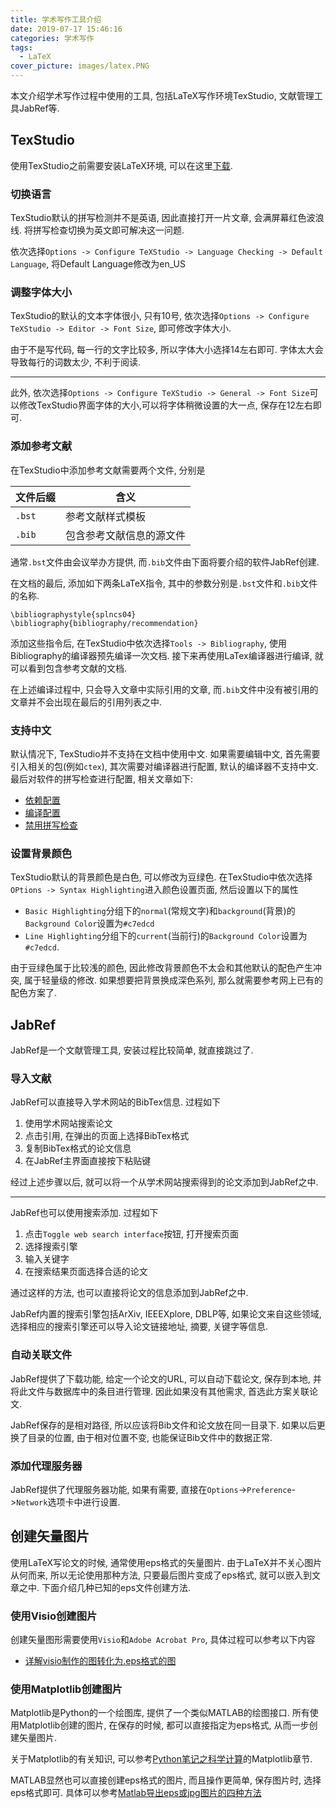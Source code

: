 ```yaml
---
title: 学术写作工具介绍
date: 2019-07-17 15:46:16
categories: 学术写作
tags:
  - LaTeX
cover_picture: images/latex.PNG
---
```




本文介绍学术写作过程中使用的工具, 包括LaTeX写作环境TexStudio, 文献管理工具JabRef等.



TexStudio
---------------

使用TexStudio之前需要安装LaTeX环境, 可以在这里[下载](https://miktex.org/download). 


### 切换语言

TexStudio默认的拼写检测并不是英语, 因此直接打开一片文章, 会满屏幕红色波浪线. 将拼写检查切换为英文即可解决这一问题.

依次选择`Options -> Configure TeXStudio -> Language Checking -> Default Language`, 将Default Language修改为en_US


### 调整字体大小

TexStudio的默认的文本字体很小, 只有10号, 依次选择`Options -> Configure TeXStudio -> Editor -> Font Size`, 即可修改字体大小. 

由于不是写代码, 每一行的文字比较多, 所以字体大小选择14左右即可. 字体太大会导致每行的词数太少, 不利于阅读.

--- 

此外, 依次选择`Options -> Configure TeXStudio -> General -> Font Size`可以修改TexStudio界面字体的大小,可以将字体稍微设置的大一点, 保存在12左右即可.


### 添加参考文献

在TexStudio中添加参考文献需要两个文件, 分别是

文件后缀  | 含义
----------|--------------------------
`.bst`    | 参考文献样式模板
`.bib`    | 包含参考文献信息的源文件

通常`.bst`文件由会议举办方提供, 而`.bib`文件由下面将要介绍的软件JabRef创建.

在文档的最后, 添加如下两条LaTeX指令, 其中的参数分别是`.bst`文件和`.bib`文件的名称.  

```
\bibliographystyle{splncs04}
\bibliography{bibliography/recommendation}
```

添加这些指令后, 在TexStudio中依次选择`Tools -> Bibliography`, 使用Bibliography的编译器预先编译一次文档. 接下来再使用LaTex编译器进行编译, 就可以看到包含参考文献的文档.

在上述编译过程中, 只会导入文章中实际引用的文章, 而`.bib`文件中没有被引用的文章并不会出现在最后的引用列表之中.


### 支持中文

默认情况下, TexStudio并不支持在文档中使用中文. 如果需要编辑中文, 首先需要引入相关的包(例如`ctex`), 其次需要对编译器进行配置, 默认的编译器不支持中文. 最后对软件的拼写检查进行配置, 相关文章如下:

- [依赖配置](https://blog.csdn.net/meiqi0538/article/details/82887300)
- [编译配置](https://jingyan.baidu.com/article/0f5fb099360d176d8234ea45.html)
- [禁用拼写检查](https://blog.csdn.net/weixin_39278265/article/details/87931348)


### 设置背景颜色

TexStudio默认的背景颜色是白色, 可以修改为豆绿色. 在TexStudio中依次选择`OPtions -> Syntax Highlighting`进入颜色设置页面,  然后设置以下的属性

- `Basic Highlighting`分组下的`normal`(常规文字)和`background`(背景)的`Background Color`设置为`#c7edcd`
- `Line Highlighting`分组下的`current`(当前行)的`Background Color`设置为`#c7edcd`.

由于豆绿色属于比较浅的颜色, 因此修改背景颜色不太会和其他默认的配色产生冲突, 属于轻量级的修改. 如果想要把背景换成深色系列, 那么就需要参考网上已有的配色方案了.


JabRef
-------------

JabRef是一个文献管理工具, 安装过程比较简单, 就直接跳过了. 


### 导入文献

JabRef可以直接导入学术网站的BibTex信息. 过程如下

1. 使用学术网站搜索论文
2. 点击引用, 在弹出的页面上选择BibTex格式
3. 复制BibTex格式的论文信息
4. 在JabRef主界面直接按下粘贴键

经过上述步骤以后, 就可以将一个从学术网站搜索得到的论文添加到JabRef之中.

-----------------

JabRef也可以使用搜索添加. 过程如下

1. 点击`Toggle web search interface`按钮, 打开搜索页面
2. 选择搜索引擎
3. 输入关键字
4. 在搜索结果页面选择合适的论文

通过这样的方法, 也可以直接将论文的信息添加到JabRef之中.

JabRef内置的搜索引擎包括ArXiv, IEEEXplore, DBLP等, 如果论文来自这些领域, 选择相应的搜索引擎还可以导入论文链接地址, 摘要, 关键字等信息.



### 自动关联文件

JabRef提供了下载功能, 给定一个论文的URL, 可以自动下载论文, 保存到本地, 并将此文件与数据库中的条目进行管理. 因此如果没有其他需求, 首选此方案关联论文.

JabRef保存的是相对路径, 所以应该将Bib文件和论文放在同一目录下. 如果以后更换了目录的位置, 由于相对位置不变, 也能保证Bib文件中的数据正常.


### 添加代理服务器

JabRef提供了代理服务器功能, 如果有需要, 直接在`Options`->`Preference`->`Network`选项卡中进行设置.



创建矢量图片
-------------

使用LaTeX写论文的时候, 通常使用eps格式的矢量图片. 由于LaTeX并不关心图片从何而来, 所以无论使用那种方法, 只要最后图片变成了eps格式, 就可以嵌入到文章之中. 下面介绍几种已知的eps文件创建方法.

### 使用Visio创建图片

创建矢量图形需要使用`Visio`和`Adobe Acrobat Pro`, 具体过程可以参考以下内容

- [详解visio制作的图转化为.eps格式的图](https://blog.csdn.net/Jiajikang_jjk/article/details/80248704)

### 使用Matplotlib创建图片

Matplotlib是Python的一个绘图库, 提供了一个类似MATLAB的绘图接口. 所有使用Matplotlib创建的图片, 在保存的时候, 都可以直接指定为eps格式, 从而一步创建矢量图片.

关于Matplotlib的有关知识, 可以参考[Python笔记之科学计算](https://lizec.top/2019/01/02/Python%E7%AC%94%E8%AE%B0%E4%B9%8B%E7%A7%91%E5%AD%A6%E8%AE%A1%E7%AE%97/#%E4%BF%9D%E5%AD%98%E5%9B%BE%E8%A1%A8)的Matplotlib章节.

MATLAB显然也可以直接创建eps格式的图片, 而且操作更简单, 保存图片时, 选择eps格式即可. 具体可以参考[Matlab导出eps或jpg图片的四种方法](https://blog.csdn.net/sinat_20265495/article/details/54426532)

